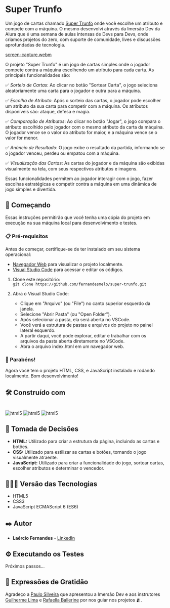 # Super Trunfo

Um jogo de cartas chamado [Super Trunfo](https://fernandesmelo.github.io/super-trunfo/) onde você escolhe um atributo e compete com a máquina. O mesmo desenvolvi através da Imersão Dev da Alura que é uma semana de aulas intensas de Devs para Devs, onde criamos projetos do zero, com suporte de comunidade, lives e discussões aprofundadas de tecnologia.

[screen-capture.webm](https://github.com/fernandesmelo/super-trunfo/assets/113717317/f8a3544f-d75f-4ddd-85f5-17301cadd901)

O projeto "Super Trunfo" é um jogo de cartas simples onde o jogador compete contra a máquina escolhendo um atributo para cada carta. As principais funcionalidades são:

✅ *Sorteio de Cartas*: Ao clicar no botão "Sortear Carta", o jogo seleciona aleatoriamente uma carta para o jogador e outra para a máquina.

✅ *Escolha de Atributo*: Após o sorteio das cartas, o jogador pode escolher um atributo da sua carta para competir com a máquina. Os atributos disponíveis são: ataque, defesa e magia.

✅ *Comparação de Atributos*: Ao clicar no botão "Jogar", o jogo compara o atributo escolhido pelo jogador com o mesmo atributo da carta da máquina. O jogador vence se o valor do atributo for maior, e a máquina vence se o valor for menor.

✅ *Anúncio de Resultado*: O jogo exibe o resultado da partida, informando se o jogador venceu, perdeu ou empatou com a máquina.

✅ *Visualização das Cartas*: As cartas do jogador e da máquina são exibidas visualmente na tela, com seus respectivos atributos e imagens.

Essas funcionalidades permitem ao jogador interagir com o jogo, fazer escolhas estratégicas e competir contra a máquina em uma dinâmica de jogo simples e divertida.

## 🚀 Começando
Essas instruções permitirão que você tenha uma cópia do projeto em execução na sua máquina local para desenvolvimento e testes.

### 📋 Pré-requisitos

Antes de começar, certifique-se de ter instalado em seu sistema operacional:
* [Navegador Web](https://www.google.com/chrome/) para visualizar o projeto localmente.
* [Visual Studio Code](https://code.visualstudio.com/) para acessar e editar os códigos.

1. Clone este repositório:
   <br>
   ```git clone https://github.com/fernandesmelo/super-trunfo.git```

2. Abra o Visual Studio Code:
   * Clique em "Arquivo" (ou "File") no canto superior esquerdo da janela.
   * Selecione "Abrir Pasta" (ou "Open Folder").
   * Após selecionar a pasta, ela será aberta no VSCode.
   * Você verá a estrutura de pastas e arquivos do projeto no painel lateral esquerdo.
   * A partir daqui, você pode explorar, editar e trabalhar com os arquivos da pasta aberta diretamente no VSCode.
   * Abra o arquivo index.html em um navegador web.

### 🎉 Parabéns!
Agora você tem o projeto HTML, CSS, e JavaScript instalado e rodando localmente. Bom desenvolvimento!

## 🛠️ Construído com

<div style="display: inline-block"><br/>
  <img align="center" alt="html5" src="https://img.shields.io/badge/HTML5-E34F26?style=for-the-badge&logo=html5&logoColor=white" /> 
  <img align="center" alt="html5" src="https://img.shields.io/badge/CSS3-1572B6?style=for-the-badge&logo=css3&logoColor=white" />
  <img align="center" alt="html5" src="https://img.shields.io/badge/JavaScript-323330?style=for-the-badge&logo=javascript&logoColor=F7DF1E" />
</div><br/>

## 🔨 Tomada de Decisões
* **HTML:** Utilizado para criar a estrutura da página, incluindo as cartas e botões.
* **CSS:** Utilizado para estilizar as cartas e botões, tornando o jogo visualmente atraente.
* **JavaScript:** Utilizado para criar a funcionalidade do jogo, sortear cartas, escolher atributos e determinar o vencedor.

## 👨🏽‍💻 Versão das Tecnologias

* HTML5
* CSS3
* JavaScript ECMAScript 6 (ES6)

## ✒️ Autor

* **Laércio Fernandes** - [LinkedIn](https://www.linkedin.com/in/laercio-fernandes/)

## ⚙️ Executando os Testes
Próximos passos...

## 🎁 Expressões de Gratidão

Agradeço a [Paulo Silveira](https://www.linkedin.com/in/paulosilveira/) que apresentou a Imersão Dev e aos instrutores [Guilherme Lima](https://www.linkedin.com/in/guilherme-lima-developer/) e [Rafaella Ballerine](https://www.linkedin.com/in/rafaellaballerini/) por nos guiar nos projetos 🫂.
